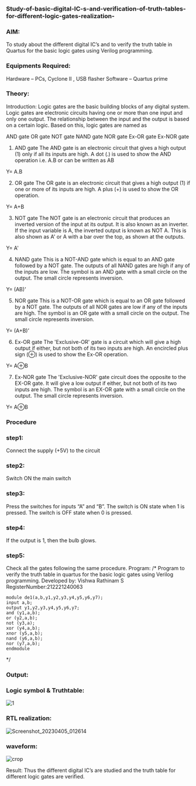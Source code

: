 ### Study-of-basic-digital-IC-s-and-verification-of-truth-tables-for-different-logic-gates-realization-
### AIM:
To study about the different digital IC’s and to verify the truth table in Quartus for the basic logic gates using Verilog programming.

### Equipments Required:
Hardware – PCs, Cyclone II , USB flasher
Software – Quartus prime
### Theory:
Introduction:
Logic gates are the basic building blocks of any digital system. Logic gates are electronic circuits having one or more than one input and only one output. The relationship between the input and the output is based on a certain logic. Based on this, logic gates are named as

AND gate
OR gate
NOT gate
NAND gate
NOR gate
Ex-OR gate
Ex-NOR gate
1) AND gate
The AND gate is an electronic circuit that gives a high output (1) only if all its inputs are high. A dot (.) is used to show the AND operation i.e. A.B or can be written as AB

Y= A.B

2) OR gate
The OR gate is an electronic circuit that gives a high output (1) if one or more of its inputs are high. A plus (+) is used to show the OR operation.

Y= A+B

3) NOT gate
The NOT gate is an electronic circuit that produces an inverted version of the input at its output. It is also known as an inverter. If the input variable is A, the inverted output is known as NOT A. This is also shown as A' or A with a bar over the top, as shown at the outputs.

Y= A'

4) NAND gate
This is a NOT-AND gate which is equal to an AND gate followed by a NOT gate. The outputs of all NAND gates are high if any of the inputs are low. The symbol is an AND gate with a small circle on the output. The small circle represents inversion.

Y= (AB)’

5) NOR gate
This is a NOT-OR gate which is equal to an OR gate followed by a NOT gate. The outputs of all NOR gates are low if any of the inputs are high. The symbol is an OR gate with a small circle on the output. The small circle represents inversion.

Y= (A+B)’

6) Ex-OR gate
The 'Exclusive-OR' gate is a circuit which will give a high output if either, but not both of its two inputs are high. An encircled plus sign (⊕) is used to show the Ex-OR operation.

Y= A⊕B

7) Ex-NOR gate
The 'Exclusive-NOR' gate circuit does the opposite to the EX-OR gate. It will give a low output if either, but not both of its two inputs are high. The symbol is an EX-OR gate with a small circle on the output. The small circle represents inversion.

Y= A⊕B

### Procedure
### step1:
Connect the supply (+5V) to the circuit
### step2:
Switch ON the main switch
### step3:
Press the switches for inputs “A” and “B”. The switch is ON state when 1 is pressed. The switch is OFF state when 0 is pressed.
### step4:
If the output is 1, then the bulb glows.
### step5:
Check all the gates following the same procedure.
Program:
/*
Program to verify the truth table in quartus for the basic logic gates using Verilog programming.
Developed by: Vishwa Rathinam S
RegisterNumber:212221240063
```
module de1(a,b,y1,y2,y3,y4,y5,y6,y7);
input a,b;
output y1,y2,y3,y4,y5,y6,y7;
and (y1,a,b);
or (y2,a,b);
not (y3,a);
xor (y4,a,b);
xnor (y5,a,b);
nand (y6,a,b);
nor (y7,a,b);
endmodule
```
*/

### Output:
### Logic symbol & Truthtable:
![1](https://user-images.githubusercontent.com/95266350/231406764-558ae8e1-2d87-4adc-a8af-2a14614b99ae.png)

### RTL realization:
![Screenshot_20230405_012614](https://user-images.githubusercontent.com/95266350/231405900-a93eeb43-3efc-43db-9f83-76d0acbdf888.png)
### waveform:
![crop](https://user-images.githubusercontent.com/95266350/231406610-e63794f2-e927-41cc-9c0c-af48d9eea010.png)


Result:
Thus the different digital IC’s are studied and the truth table for different logic gates are verified.
